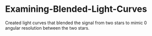 # Examining-Blended-Light-Curves
Created light curves that blended the signal from two stars to mimic 0 angular resolution between the two stars.
